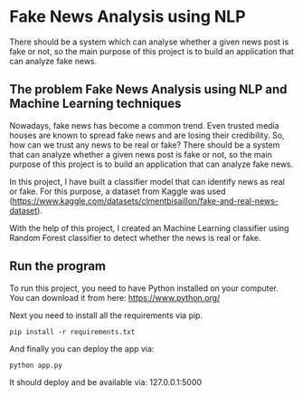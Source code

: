 # Fake News Analysis using NLP
There should be a system which can analyse whether a given news post is fake or not, so the main purpose of this project is to build an application that can analyze fake news.

## The problem Fake News Analysis using NLP and Machine Learning techniques
Nowadays, fake news has become a common trend. Even trusted media houses are known to spread fake news and are losing their credibility. So, how can we trust any news to be real or fake? There should be a system that can analyze whether a given news post is fake or not, so the main purpose of this project is to build an application that can analyze fake news.

In this project, I have built a classifier model that can identify news as real or fake. For this purpose, a dataset from Kaggle was used (https://www.kaggle.com/datasets/clmentbisaillon/fake-and-real-news-dataset).

With the help of this project, I created an Machine Learning classifier using Random Forest classifier to detect whether the news is real or fake.

## Run the program
To run this project, you need to have Python installed on your computer. You can download it from here: https://www.python.org/

Next you need to install all the requirements via pip.

```
pip install -r requirements.txt

```

And finally you can deploy the app via:
```
python app.py

```

It should deploy and be available via: 127.0.0.1:5000


